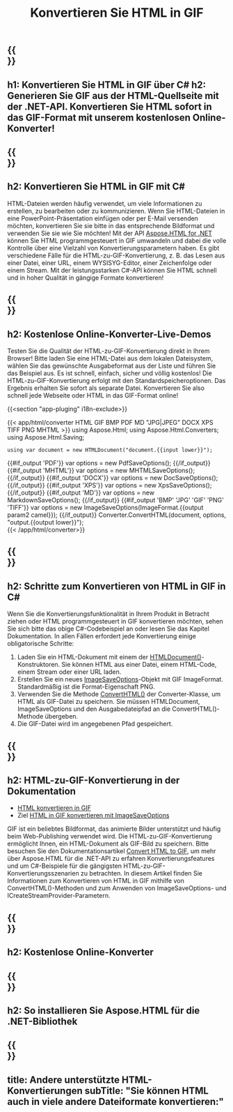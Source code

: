﻿---
translation: true
template: /templates/_template-conversion-child.md
title: Konvertieren Sie HTML in GIF
description: Konvertieren Sie HTML in C# in GIF. Verwenden Sie einfach die Konverter-API innerhalb von ASP.NET oder einer beliebigen .NET-Anwendung. Probieren Sie den Online-HTML-zu-GIF-Konverter kostenlos aus!
url: /net/conversion/html-to-gif/
family: html
platformtag: net
feature: conversion
informat: HTML
outformat: GIF
otherformats: PDF DOCX XPS JPEG PNG TIFF BMP XHTML MHTML MD
---

{{<section banner>}}
---
h1: Konvertieren Sie HTML in GIF über C#
h2: Generieren Sie GIF aus der HTML-Quellseite mit der .NET-API. Konvertieren Sie HTML sofort in das GIF-Format mit unserem kostenlosen Online-Konverter!
---

{{<section overview>}}
---
h2: Konvertieren Sie HTML in GIF mit C#
---

HTML-Dateien werden häufig verwendet, um viele Informationen zu erstellen, zu bearbeiten oder zu kommunizieren. Wenn Sie HTML-Dateien in eine PowerPoint-Präsentation einfügen oder per E-Mail versenden möchten, konvertieren Sie sie bitte in das entsprechende Bildformat und verwenden Sie sie wie Sie möchten! Mit der API [Aspose.HTML for .NET](https://products.aspose.com/html/net/) können Sie HTML programmgesteuert in GIF umwandeln und dabei die volle Kontrolle über eine Vielzahl von Konvertierungsparametern haben. Es gibt verschiedene Fälle für die HTML-zu-GIF-Konvertierung, z. B. das Lesen aus einer Datei, einer URL, einem WYSISYG-Editor, einer Zeichenfolge oder einem Stream. Mit der leistungsstarken C#-API können Sie HTML schnell und in hoher Qualität in gängige Formate konvertieren!

{{<section demos>}}
---
h2: Kostenlose Online-Konverter-Live-Demos
---

Testen Sie die Qualität der HTML-zu-GIF-Konvertierung direkt in Ihrem Browser! Bitte laden Sie eine HTML-Datei aus dem lokalen Dateisystem, wählen Sie das gewünschte Ausgabeformat aus der Liste und führen Sie das Beispiel aus. Es ist schnell, einfach, sicher und völlig kostenlos! Die HTML-zu-GIF-Konvertierung erfolgt mit den Standardspeicheroptionen. Das Ergebnis erhalten Sie sofort als separate Datei. Konvertieren Sie also schnell jede Webseite oder HTML in das GIF-Format online!

{{<section "app-pluging" i18n-exclude>}}

{{< app/html/converter HTML GIF BMP PDF MD "JPG|JPEG" DOCX XPS TIFF PNG MHTML >}}
using Aspose.Html;
using Aspose.Html.Converters;
using Aspose.Html.Saving;

    using var document = new HTMLDocument("document.{{input lower}}");
{{#if_output 'PDF'}}
    var options = new PdfSaveOptions();
{{/if_output}}
{{#if_output 'MHTML'}}
    var options = new MHTMLSaveOptions();
{{/if_output}}
{{#if_output 'DOCX'}}
    var options = new DocSaveOptions();
{{/if_output}}
{{#if_output 'XPS'}}
    var options = new XpsSaveOptions();
{{/if_output}}
{{#if_output 'MD'}}
    var options = new MarkdownSaveOptions();
{{/if_output}}
{{#if_output 'BMP' 'JPG' 'GIF' 'PNG' 'TIFF'}}
    var options = new ImageSaveOptions(ImageFormat.{{output param2 camel}});
{{/if_output}}
    Converter.ConvertHTML(document, options, "output.{{output lower}}");   
{{< /app/html/converter>}} 


{{<section steps>}}
---
h2: Schritte zum Konvertieren von HTML in GIF in C#
---

Wenn Sie die Konvertierungsfunktionalität in Ihrem Produkt in Betracht ziehen oder HTML programmgesteuert in GIF konvertieren möchten, sehen Sie sich bitte das obige C#-Codebeispiel an oder lesen Sie das Kapitel Dokumentation. In allen Fällen erfordert jede Konvertierung einige obligatorische Schritte:
1. Laden Sie ein HTML-Dokument mit einem der [HTMLDocument()](https://apireference.aspose.com/html/net/aspose.html/htmldocument)-Konstruktoren. Sie können HTML aus einer Datei, einem HTML-Code, einem Stream oder einer URL laden.
1. Erstellen Sie ein neues [ImageSaveOptions](https://apireference.aspose.com/html/net/aspose.html.saving/imagesaveoptions)-Objekt mit GIF ImageFormat. Standardmäßig ist die Format-Eigenschaft PNG.
1. Verwenden Sie die Methode [ConvertHTML()](https://apireference.aspose.com/html/net/aspose.html.converters/converter/converthtml/) der Converter-Klasse, um HTML als GIF-Datei zu speichern. Sie müssen HTMLDocument, ImageSaveOptions und den Ausgabedateipfad an die ConvertHTML()-Methode übergeben.
1. Die GIF-Datei wird im angegebenen Pfad gespeichert.




{{<section documentation>}}
---
h2: HTML-zu-GIF-Konvertierung in der Dokumentation
---

  - <a href="https://docs.aspose.com/html/net/converting-between-formats/html-to-gif/#convert-html-to-gif" target="_blank">HTML konvertieren in GIF</a>
  - Ziel <a href="https://docs.aspose.com/html/net/converting-between-formats/html-to-gif/#convert-html-to-gif-in-c-using-imagesaveoptions" target="_blank">HTML in GIF konvertieren mit ImageSaveOptions</a>

GIF ist ein beliebtes Bildformat, das animierte Bilder unterstützt und häufig beim Web-Publishing verwendet wird. Die HTML-zu-GIF-Konvertierung ermöglicht Ihnen, ein HTML-Dokument als GIF-Bild zu speichern. Bitte besuchen Sie den Dokumentationsartikel [Convert HTML to GIF](https://docs.aspose.com/html/net/converting-between-formats/html-to-gif/), um mehr über Aspose.HTML für die .NET-API zu erfahren Konvertierungsfeatures und um C#-Beispiele für die gängigsten HTML-zu-GIF-Konvertierungsszenarien zu betrachten. In diesem Artikel finden Sie Informationen zum Konvertieren von HTML in GIF mithilfe von ConvertHTML()-Methoden und zum Anwenden von ImageSaveOptions- und ICreateStreamProvider-Parametern.

{{<section online-converters>}}
---
h2: Kostenlose Online-Konverter
---

{{<section get-started>}}
---
h2: So installieren Sie Aspose.HTML für die .NET-Bibliothek
---

{{<section other-conversions>}}
---
title: Andere unterstützte HTML-Konvertierungen
subTitle: "Sie können HTML auch in viele andere Dateiformate konvertieren:"
---